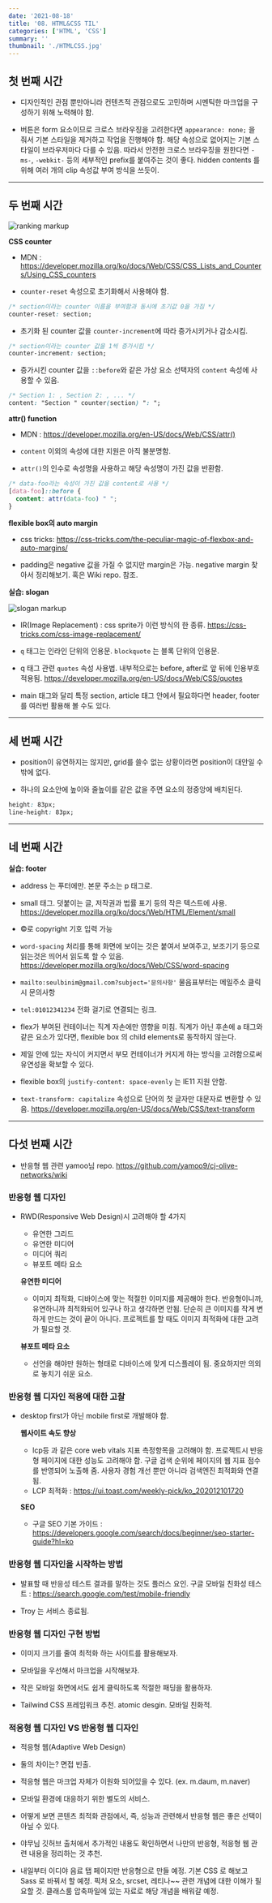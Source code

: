 ```yaml
---
date: '2021-08-18'
title: '08. HTML&CSS TIL'
categories: ['HTML', 'CSS']
summary: ''
thumbnail: './HTMLCSS.jpg' 
---
```

<!-- ![](./images/.PNG) -->

## 첫 번째 시간
- 디자인적인 관점 뿐만아니라 컨텐츠적 관점으로도 고민하며 시멘틱한 마크업을 구성하기 위해 노력해야 함.

- 버튼은 form 요소이므로 크로스 브라우징을 고려한다면 `appearance: none;` 을 줘서 기본 스타일을 제거하고 작업을 진행해야 함. 해당 속성으로 없어지는 기본 스타일이 브라우저마다 다를 수 있음. 따라서 안전한 크로스 브라우징을 원한다면 `-ms-`, `-webkit-` 등의 세부적인 prefix를 붙여주는 것이 좋다. hidden contents 를 위해 여러 개의 clip 속성값 부여 방식을 쓰듯이.

<hr>

## 두 번째 시간

![ranking markup](./images/ranking_markup.PNG)

**CSS counter**
- MDN : https://developer.mozilla.org/ko/docs/Web/CSS/CSS_Lists_and_Counters/Using_CSS_counters

- `counter-reset` 속성으로 초기화해서 사용해야 함.
```css
/* section이라는 counter 이름을 부여함과 동시에 초기값 0을 가짐 */
counter-reset: section;
```
- 초기화 된 counter 값을 `counter-increment`에 따라 증가시키거나 감소시킴.
```css
/* section이라는 counter 값을 1씩 증가시킴 */
counter-increment: section;
```
- 증가시킨 counter 값을 `::before`와 같은 가상 요소 선택자의 `content` 속성에 사용할 수 있음.
```css
/* Section 1: , Section 2: , ... */
content: "Section " counter(section) ": ";
```
**attr() function**
- MDN : https://developer.mozilla.org/en-US/docs/Web/CSS/attr()

- `content` 이외의 속성에 대한 지원은 아직 불분명함.
- `attr()`의 인수로 속성명을 사용하고 해당 속성명이 가진 값을 반환함.
```css
/* data-foo라는 속성이 가진 값을 content로 사용 */
[data-foo]::before {
  content: attr(data-foo) " ";
}
```

**flexible box의 auto margin**
- css tricks: https://css-tricks.com/the-peculiar-magic-of-flexbox-and-auto-margins/

- padding은 negative 값을 가질 수 없지만 margin은 가능. negative margin 찾아서 정리해보기. 혹은 Wiki repo. 참조.

**실습: slogan**

![slogan markup](./images/slogan_markup.PNG)

- IR(Image Replacement) : css sprite가 이런 방식의 한 종류.
https://css-tricks.com/css-image-replacement/

- `q` 태그는 인라인 단위의 인용문. `blockquote` 는 블록 단위의 인용문.

- q 태그 관련 `quotes` 속성 사용법. 내부적으로는 before, after로 앞 뒤에 인용부호 적용됨.
https://developer.mozilla.org/en-US/docs/Web/CSS/quotes

- main 태그와 달리 특정 section, article 태그 안에서 필요하다면 header, footer를 여러번 활용해 볼 수도 있다.

<hr>

## 세 번째 시간
- position이 유연하지는 않지만, grid를 쓸수 없는 상황이라면 position이 대안일 수밖에 없다.

- 하나의 요소안에 높이와 줄높이를 같은 값을 주면 요소의 정중앙에 배치된다.
```css
height: 83px;
line-height: 83px;
```
<hr>

## 네 번째 시간

**실습: footer**

- address 는 푸터에만. 본문 주소는 p 태그로.

- small 태그. 덧붙이는 글, 저작권과 법률 표기 등의 작은 텍스트에 사용.
https://developer.mozilla.org/ko/docs/Web/HTML/Element/small

- &copy;로 copyright 기호 입력 가능

- `word-spacing` 처리를 통해 화면에 보이는 것은 붙여서 보여주고, 보조기기 등으로 읽는것은 띄어서 읽도록 할 수 있음.
https://developer.mozilla.org/ko/docs/Web/CSS/word-spacing

- `mailto:seulbinim@gmail.com?subject='문의사항'` 물음표부터는 메일주소 클릭시 문의사항
- `tel:01012341234` 전화 걸기로 연결되는 링크.

- flex가 부여된 컨테이너는 직계 자손에만 영향을 미침. 직계가 아닌 후손에 a 태그와 같은 요소가 있다면, flexible box 의 child elements로 동작하지 않는다. 

- 제일 안에 있는 자식이 커지면서 부모 컨테이너가 커지게 하는 방식을 고려함으로써 유연성을 확보할 수 있다.

- flexible box의 `justify-content: space-evenly` 는 IE11 지원 안함.

- `text-transform: capitalize` 속성으로 단어의 첫 글자만 대문자로 변환할 수 있음.
https://developer.mozilla.org/en-US/docs/Web/CSS/text-transform

<hr>

## 다섯 번째 시간

- 반응형 웹 관련 yamoo님 repo. 
https://github.com/yamoo9/cj-olive-networks/wiki

### 반응형 웹 디자인
- RWD(Responsive Web Design)시 고려해야 할 4가지
    - 유연한 그리드
    - 유연한 미디어
    - 미디어 쿼리
    - 뷰포트 메타 요소

    **유연한 미디어**
    - 이미지 최적화, 디바이스에 맞는 적절한 이미지를 제공해야 한다. 반응형이니까, 유연하니까 최적화되어 있구나 하고 생각하면 안됨. 단순히 큰 이미지를 작게 변하게 만드는 것이 끝이 아니다. 프로젝트를 할 때도 이미지 최적화에 대한 고려가 필요할 것.

    **뷰포트 메타 요소**
    - 선언을 해야만 원하는 형태로 디바이스에 맞게 디스플레이 됨. 중요하지만 의외로 놓치기 쉬운 요소.

### 반응형 웹 디자인 적용에 대한 고찰
- desktop first가 아닌 mobile first로 개발해야 함.

    **웹사이트 속도 향상**
    - lcp등 과 같은 core web vitals 지표 측정항목을 고려해야 함. 프로젝트시 반응형 페이지에 대한 성능도 고려해야 함. 구글 검색 순위에 페이지의 웹 지표 점수를 반영되어 노출해 줌. 사용자 경험 개선 뿐만 아니라 검색엔진 최적화와 연결됨.
    - LCP 최적화 : https://ui.toast.com/weekly-pick/ko_202012101720

    **SEO**
    - 구글 SEO 기본 가이드 : https://developers.google.com/search/docs/beginner/seo-starter-guide?hl=ko


### 반응형 웹 디자인을 시작하는 방법
- 발표할 때 반응성 테스트 결과를 말하는 것도 플러스 요인.
구글 모바일 친화성 테스트 : https://search.google.com/test/mobile-friendly

- Troy 는 서비스 종료됨.

### 반응형 웹 디자인 구현 방법
- 이미지 크기를 줄여 최적화 하는 사이트를 활용해보자.

- 모바일을 우선해서 마크업을 시작해보자.

- 작은 모바일 화면에서도 쉽게 클릭하도록 적절한 패딩을 활용하자.

- Tailwind CSS 프레임워크 추천. atomic desgin. 모바일 친화적.

### 적응형 웹 디자인 VS 반응형 웹 디자인
- 적응형 웹(Adaptive Web Design)
- 둘의 차이는? 면접 빈출.
- 적응형 웹은 마크업 자체가 이원화 되어있을 수 있다. (ex. m.daum, m.naver)
- 모바일 환경에 대응하기 위한 별도의 서비스.
- 어떻게 보면 콘텐츠 최적화 관점에서, 즉, 성능과 관련해서 반응형 웹은 좋은 선택이 아닐 수 있다.

- 야무님 깃허브 출처에서 추가적인 내용도 확인하면서 나만의 반응형, 적응형 웹 관련 내용을 정리하는 것 추천.

- 내일부터 이디야 음료 탭 페이지만 반응형으로 만들 예정. 기본 CSS 로 해보고 Sass 로 바꿔서 할 예정. 픽처 요소, srcset, 레티나~~ 관련 개념에 대한 이해가 필요할 것. 클래스룸 압축파일에 있는 자료로 해당 개념을 배워갈 예정.

